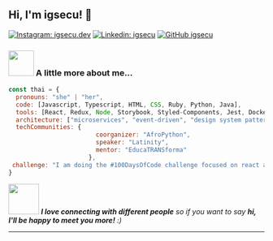 <h2> Hi, I'm igsecu! 👋</h2>

[![Instagram: igsecu.dev](https://img.shields.io/instagram/follow/igsecu.dev?style=social)](https://instagram.com/igsecu.dev)
[![Linkedin: igsecu](https://img.shields.io/badge/-igsecu-blue?style=flat-square&logo=Linkedin&logoColor=white&link=https://www.linkedin.com/in/ignacio-cunial/)](https://www.linkedin.com/in/ignacio-cunial/)
[![GitHub igsecu](https://img.shields.io/github/followers/igsecu?label=follow&style=social)](https://github.com/igsecu)


### <img src="https://media.giphy.com/media/VgCDAzcKvsR6OM0uWg/giphy.gif" width="50"> A little more about me...  

```javascript
const thai = {
  pronouns: "she" | "her",
  code: [Javascript, Typescript, HTML, CSS, Ruby, Python, Java],
  tools: [React, Redux, Node, Storybook, Styled-Components, Jest, Docker],
  architecture: ["microservices", "event-driven", "design system pattern"],
  techCommunities: {
                        coorganizer: "AfroPython",
                        speaker: "Latinity",
                        mentor: "EducaTRANSforma"
                      },
 challenge: "I am doing the #100DaysOfCode challenge focused on react and typescript"
}
```

<img src="https://media.giphy.com/media/LnQjpWaON8nhr21vNW/giphy.gif" width="60"> <em><b>I love connecting with different people</b> so if you want to say <b>hi, I'll be happy to meet you more!</b> :)</em>

---

